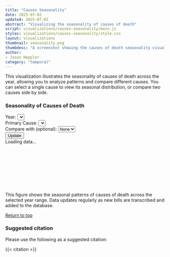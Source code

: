 ```yaml
---
title: "Causes Seasonality"
date: 2025-07-02
updated: 2025-07-02
abstract: "Visualizing the seasonality of causes of death"
script: visualizations/causes-seasonality/main.js
styles: visualizations/causes-seasonality/style.css
layout: visualizations
thumbnail: seasonality.png
thumbdesc: "A screenshot showing the causes of death seasonality visualization."
author:
- Jason Heppler
category: "temporal"
---
```


This visualization illustrates the seasonality of causes of death across the year, allowing you to analyze patterns and compare different causes. You can select a single cause to view its seasonal distribution, or compare two causes side by side.

<div id="row">
    <h3 id="chart-title">Seasonality of Causes of Death</h3>
    <div class="flex flex-row space-x-4 mb-6">
        <div class="flex flex-col">
            <label for="year" class="block text-gray-700 text-sm font-bold">Year:</label>
            <select id="year" class="shadow appearance-none border rounded w-full py-2 px-3 text-gray-700 leading-tight w-32 focus:outline-none focus:shadow-outline"></select>
        </div>
        <div class="flex flex-col">
            <label for="cause1" class="block text-gray-700 text-sm font-bold">Primary Cause:</label>
            <select id="cause1" class="shadow appearance-none border rounded w-full py-2 px-3 text-gray-700 leading-tight focus:outline-none focus:shadow-outline"></select>
        </div>
        <div class="flex flex-col">
            <label for="cause2" class="block text-gray-700 text-sm font-bold">Compare with (optional):</label>
            <select id="cause2" class="shadow appearance-none border rounded w-full py-2 px-3 text-gray-700 leading-tight focus:outline-none focus:shadow-outline">
                <option value="">None</option>
            </select>
        </div>
        <div class="flex items-end">
            <button id="update-button" type="button" class="rounded border border-gray-200 bg-white text-sm font-medium px-4 py-2 text-gray-900 hover:bg-dbn-blue hover:text-black focus:z-10 focus:ring-2 focus:ring-blue-700 focus:text-blue-700">Update</button>
        </div>
    </div>
    <div class="loading_chart">Loading data...</div>
    <svg id="chart"></svg>
    <figcaption>This figure shows the seasonal patterns of causes of death across the selected year range. Data updates regularly as new bills are transcribed and added to the database.</figcaption>
    <p><a href="#top">Return to top</a></p>
</div>

### Suggested citation

Please use the following as a suggested citation:

{{< citation >}}
